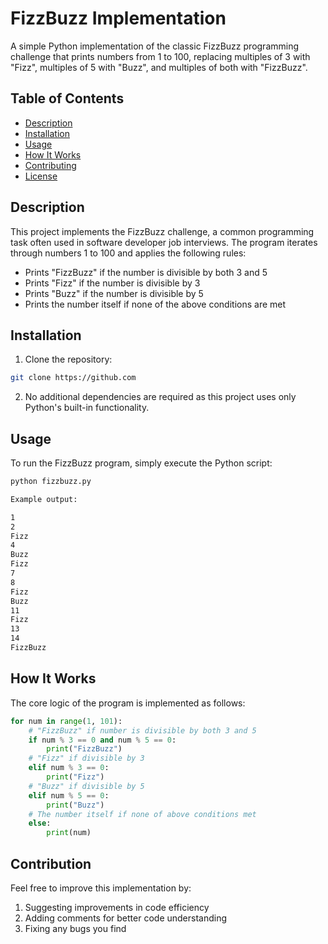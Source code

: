 # FizzBuzz Implementation

A simple Python implementation of the classic FizzBuzz programming challenge that prints numbers from 1 to 100, replacing multiples of 3 with "Fizz", multiples of 5 with "Buzz", and multiples of both with "FizzBuzz".

## Table of Contents
- [Description](#description)
- [Installation](#installation)
- [Usage](#usage)
- [How It Works](#how-it-works)
- [Contributing](#contributing)
- [License](#license)

## Description
This project implements the FizzBuzz challenge, a common programming task often used in software developer job interviews. The program iterates through numbers 1 to 100 and applies the following rules:
- Prints "FizzBuzz" if the number is divisible by both 3 and 5
- Prints "Fizz" if the number is divisible by 3
- Prints "Buzz" if the number is divisible by 5
- Prints the number itself if none of the above conditions are met

## Installation
1. Clone the repository:
```bash
git clone https://github.com
```
2. No additional dependencies are required as this project uses only Python's built-in functionality.


## Usage
To run the FizzBuzz program, simply execute the Python script:

```bash
python fizzbuzz.py

Example output:

1
2
Fizz
4
Buzz
Fizz
7
8
Fizz
Buzz
11
Fizz
13
14
FizzBuzz
```

## How It Works
The core logic of the program is implemented as follows:

```python
for num in range(1, 101):
    # "FizzBuzz" if number is divisible by both 3 and 5
    if num % 3 == 0 and num % 5 == 0:
        print("FizzBuzz")
    # "Fizz" if divisible by 3
    elif num % 3 == 0:
        print("Fizz")
    # "Buzz" if divisible by 5
    elif num % 5 == 0:
        print("Buzz")
    # The number itself if none of above conditions met
    else:
        print(num)
```

## Contribution
Feel free to improve this implementation by:

1. Suggesting improvements in code efficiency
2. Adding comments for better code understanding
3. Fixing any bugs you find
